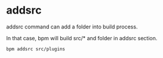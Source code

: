 # addsrc

addsrc command can add a folder into build process.

In that case, bpm will build src/* and folder in addsrc section.

```bash
bpm addsrc src/plugins
```